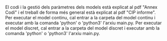 El codi i la gestió dels paràmetres dels models està explicat al pdf "Annex Codi" i el treball de forma més general està explicat al pdf "CIP informe". 
Per executar el model continu, cal entrar a la carpeta del model continu i executar amb la comanda 'python' o 'python3' l'arxiu main.py.
Per executar el model discret, cal entrar a la carpeta del model discret i executar amb la comanda 'python' o 'python3' l'arxiu main.py.

